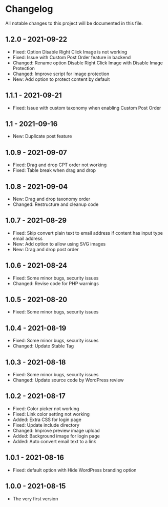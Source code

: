# Changelog

All notable changes to this project will be documented in this file.

## 1.2.0 - 2021-09-22

* Fixed: Option Disable Right Click Image is not working
* Fixed: Issue with Custom Post Order feature in backend
* Changed: Rename option Disable Right Click Image with Disable Image Protection
* Changed: Improve script for image protection
* New: Add option to protect content by default

## 1.1.1 - 2021-09-21

* Fixed: Issue with custom taxonomy when enabling Custom Post Order

## 1.1 - 2021-09-16

* New: Duplicate post feature

## 1.0.9 - 2021-09-07

* Fixed: Drag and drop CPT order not working
* Fixed: Table break when drag and drop

## 1.0.8 - 2021-09-04

* New: Drag and drop taxonomy order
* Changed: Restructure and cleanup code

## 1.0.7 - 2021-08-29

* Fixed: Skip convert plain text to email address if content has input type email address
* New: Add option to allow using SVG images
* New: Drag and drop post order

## 1.0.6 - 2021-08-24

* Fixed: Some minor bugs, security issues
* Changed: Revise code for PHP warnings

## 1.0.5 - 2021-08-20

* Fixed: Some minor bugs, security issues

## 1.0.4 - 2021-08-19

* Fixed: Some minor bugs, security issues
* Changed: Update Stable Tag

## 1.0.3 - 2021-08-18

* Fixed: Some minor bugs, security issues
* Changed: Update source code by WordPress review

## 1.0.2 - 2021-08-17

* Fixed: Color picker not working
* Fixed: Link color setting not working
* Added: Extra CSS for login page
* Fixed: Update include directory
* Changed: Improve preview image upload
* Added: Background image for login page
* Added: Auto convert email text to a link

## 1.0.1 - 2021-08-16

* Fixed: default option with Hide WordPress branding option

## 1.0.0 - 2021-08-15

* The very first version